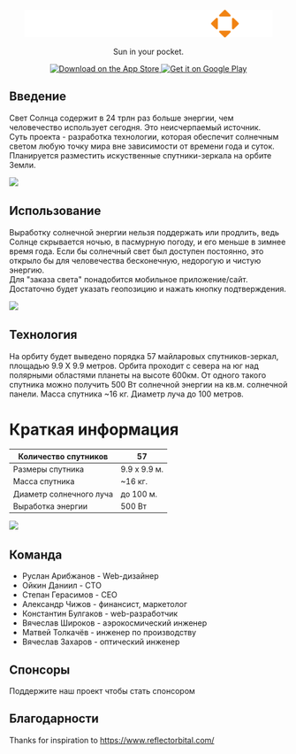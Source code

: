<p align="center">
  <a href="">
    <img alt="SunSpot" title="SunSpot" src="./img/logo.png" width="450" >
  </a>
</p>

<p align="center">
  Sun in your pocket.
</p>

<p align="center">
  <a href="https://itunes.apple.com/us/app/gitpoint/id1251245162?mt=8">
    <img alt="Download on the App Store" title="App Store" src="http://i.imgur.com/0n2zqHD.png" width="140">
  </a>

  <a href="https://play.google.com/store/apps/details?id=com.gitpoint">
    <img alt="Get it on Google Play" title="Google Play" src="http://i.imgur.com/mtGRPuM.png" width="140">
  </a>
</p>

<!-- START doctoc generated TOC please keep comment here to allow auto update -->
<!-- DON'T EDIT THIS SECTION, INSTEAD RE-RUN doctoc TO UPDATE -->

## Введение

Свет Солнца содержит в 24 трлн раз больше энергии, чем человечество использует сегодня. Это неисчерпаемый источник.  
Суть проекта - разработка технологии, которая обеспечит солнечным светом любую точку мира вне зависимости от времени года и суток.  
Планируется разместить искуственные спутники-зеркала на орбите Земли.

<img src="https://s0.rbk.ru/v6_top_pics/resized/640xH/media/img/8/90/347250191359908.webp">  

## Использование

Выработку солнечной энергии нельзя поддержать или продлить, ведь Солнце скрывается ночью, в пасмурную погоду, и его меньше в зимнее время года.
Если бы солнечный свет был доступен постоянно, это открыло бы для человечества бесконечную, недорогую и чистую энергию.  
Для "заказа света" понадобится мобильное приложение/сайт. Достаточно будет указать геопозицию и нажать кнопку подтверждения.

<img src="https://s0.rbk.ru/v6_top_pics/resized/640xH/media/img/5/07/347250191459075.webp">  

## Технология
На орбиту будет выведено порядка 57 майларовых спутников-зеркал, площадью 9.9 Х 9.9 метров.
Орбита проходит с севера на юг над полярными областями планеты на высоте 600км.
От одного такого спутника можно получить 500 Вт солнечной энергии на кв.м. солнечной панели.
Масса спутника ~16 кг.
Диаметр луча до 100 метров.  

<h1>Краткая информация</h1>  
  
| Количество спутников    | 57           |
|-------------------------|--------------|
| Размеры спутника        | 9.9 х 9.9 м. |
| Масса спутника          | ~16 кг.      |
| Диаметр солнечного луча | до 100 м.    |
| Выработка энергии       | 500 Вт       |  

<img src="[https://www.google.com/url?sa=i&url=https%3A%2F%2Fwww.reflectorbital.com%2Fenergy&psig=AOvVaw14xSJGn1mdQAmwQrcO1PI5&ust=1743658788430000&source=images&cd=vfe&opi=89978449&ved=0CBQQjRxqFwoTCODAgbLRuIwDFQAAAAAdAAAAABAP](https://www.google.com/url?sa=i&url=https%3A%2F%2Fru.futuroprossimo.it%2F2024%2F08%2Freflect-orbital-sole-on-demand-anche-di-notte-con-specchi-orbitali%2F&psig=AOvVaw14xSJGn1mdQAmwQrcO1PI5&ust=1743658788430000&source=images&cd=vfe&opi=89978449&ved=0CBQQjRxqFwoTCODAgbLRuIwDFQAAAAAdAAAAABAZ)">  

## Команда

* Руслан Арибжанов - Web-дизайнер  
* Ойкин Даниил - CTO  
* Степан Герасимов - CEO  
* Александр Чижов - финансист, маркетолог  
* Константин Булгаков - web-разработчик  
* Вячеслав Широков - аэрокосмический инженер  
* Матвей Толкачёв - инженер по производству  
* Вячеслав Захаров - оптический инженер  

## Спонсоры

Поддержите наш проект чтобы стать спонсором

## Благодарности

Thanks for inspiration to https://www.reflectorbital.com/
